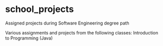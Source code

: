 # school_projects
Assigned projects during Software Engineering degree path


Various assignments and projects from the following classes:
Introduction to Programming (Java)
